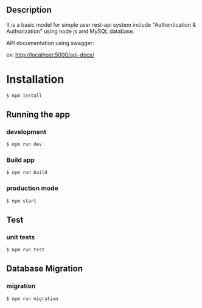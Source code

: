 ## Description

It is a basic model for simple user rest-api system include "Authentication & Authorization" using node js and MySQL database.

API documentation using swagger:

ex: [http://localhost:5000/api-docs/](http://localhost:5000/api-docs/)

# Installation

```bash
$ npm install
```

## Running the app

### development

```bash
$ npm run dev
```

### Build app

```bash
$ npm run build
```

### production mode

```bash
$ npm start
```

## Test

### unit tests

```bash
$ npm run test
```

## Database Migration

### migration

```bash
$ npm run migration
```
